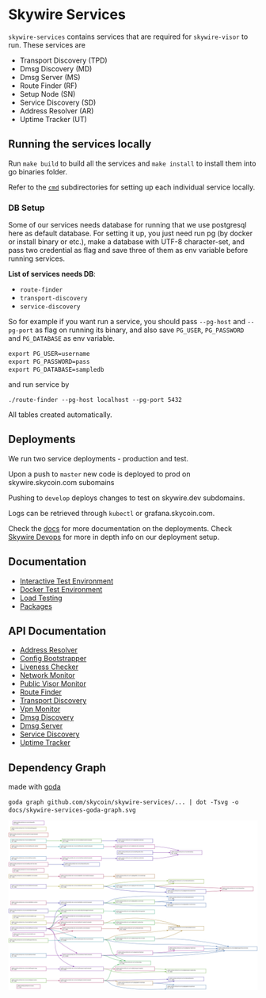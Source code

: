 
# Skywire Services

`skywire-services` contains services that are required for `skywire-visor` to run. These services are

- Transport Discovery (TPD)
- Dmsg Discovery (MD)
- Dmsg Server (MS)
- Route Finder (RF)
- Setup Node (SN)
- Service Discovery (SD)
- Address Resolver (AR)
- Uptime Tracker (UT)

## Running the services locally

Run `make build` to build all the services and `make install` to install them into go binaries folder.

Refer to the [`cmd`](cmd) subdirectories for setting up each individual service locally.

### DB Setup
Some of our services needs database for running that we use postgresql here as default database. For setting it up, you just need run pg (by docker or install binary or etc.), make a database with UTF-8 character-set, and pass two credential as flag and save three of them as env variable before running services.

**List of services needs DB**:
- `route-finder`
- `transport-discovery`
- `service-discovery`

So for example if you want run a service, you should pass `--pg-host` and `--pg-port` as flag on running its binary, and also save `PG_USER`, `PG_PASSWORD` and `PG_DATABASE` as env variable.
```
export PG_USER=username
export PG_PASSWORD=pass
export PG_DATABASE=sampledb
```
and run service by

```
./route-finder --pg-host localhost --pg-port 5432
```

All tables created automatically.

## Deployments

We run two service deployments - production and test.

Upon a push to `master` new code is deployed to prod on skywire.skycoin.com subomains

Pushing to `develop` deploys changes to test on skywire.dev subdomains.

Logs can be retrieved through `kubectl` or grafana.skycoin.com.

Check the [docs](docs/Deployments.md) for more documentation on the deployments. Check [Skywire Devops](https://github.com/skycoin/skywire-devops) for more in depth info on our deployment setup.

## Documentation

- [Interactive Test Environment](docs/InteractiveEnvironments.md)
- [Docker Test Environment](docs/DockerEnvironment.md)
- [Load Testing](docs/LoadTesting.md)
- [Packages](docs/Packages.md)

## API Documentation

- [Address Resolver](cmd/address-resolver/README.md)
- [Config Bootstrapper](cmd/config-bootstrapper/README.md)
- [Liveness Checker](cmd/liveness-checker/README.md)
- [Network Monitor](cmd/network-monitor/README.md)
- [Public Visor Monitor](cmd/public-visor-monitor/README.md)
- [Route Finder](cmd/route-finder/README.md)
- [Transport Discovery](cmd/transport-discovery/README.md)
- [Vpn Monitor](cmd/vpn-monitor/README.md)
- [Dmsg Discovery](https://github.com/skycoin/dmsg/blob/develop/cmd/dmsg-discovery/README.md)
- [Dmsg Server](https://github.com/skycoin/dmsg/blob/develop/cmd/dmsg-server/README.md)
- [Service Discovery](https://github.com/skycoin/skycoin-service-discovery/blob/master/README.md#http-api)
- [Uptime Tracker](cmd/uptime-tracker/README.md)

## Dependency Graph

made with [goda](https://github.com/loov/goda)

```
goda graph github.com/skycoin/skywire-services/... | dot -Tsvg -o docs/skywire-services-goda-graph.svg
```

![Dependency Graph](docs/skywire-services-goda-graph.svg "github.com/skycoin/skywire-services Dependency Graph")
